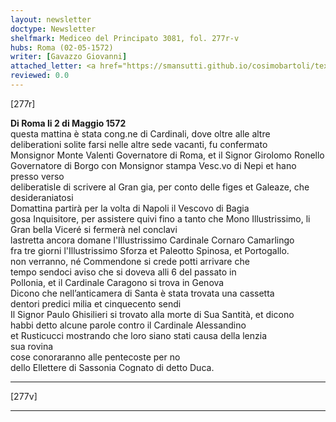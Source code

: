 ```yaml
---
layout: newsletter
doctype: Newsletter
shelfmark: Mediceo del Principato 3081, fol. 277r-v
hubs: Roma (02-05-1572)
writer: [Gavazzo Giovanni]
attached_letter: <a href="https://smansutti.github.io/cosimobartoli/texts/TBD/">TBD</a>
reviewed: 0.0
---
```


[277r]  
  
  
<strong>Di Roma li 2 di Maggio 1572</strong>  
questa mattina è stata cong.ne di Cardinali, dove oltre alle altre  
deliberationi solite farsi nelle altre sede vacanti, fu confermato  
Monsignor Monte Valenti Governatore di Roma, et il Signor Girolomo Ronello  
Governatore di Borgo con Monsignor stampa Vesc.vo di Nepi et hano presso verso  
deliberatisle di scrivere al Gran gia, per conto delle figes et Galeaze, che desideraniatosi  
Domattina partirà per la volta di Napoli il Vescovo di Bagia  
gosa Inquisitore, per assistere quivi fino a tanto che Mono Illustrissimo, li  
Gran bella Viceré si fermerà nel conclavi  
lastretta ancora domane l'Illustrissimo Cardinale Cornaro Camarlingo  
fra tre giorni l'Illustrissimo Sforza et Paleotto Spinosa, et Portogallo.  
non verranno, né Commendone si crede potti arrivare che  
tempo sendoci aviso che si doveva alli 6 del passato in  
Pollonia, et il Cardinale Caragono si trova in Genova  
Dicono che nell’anticamera di Santa è stata trovata una cassetta  
dentori predici milia et cinquecento sendi  
Il Signor Paulo Ghisilieri si trovato alla morte di Sua Santità, et dicono  
habbi detto alcune parole contro il Cardinale Alessandino  
et Rusticucci mostrando che loro siano stati causa della lenzia  
sua rovina  
cose conoraranno alle pentecoste per no  
dello Ellettere di Sassonia Cognato di detto Duca.  
  
---  

[277v]  
  
  
  
---  

